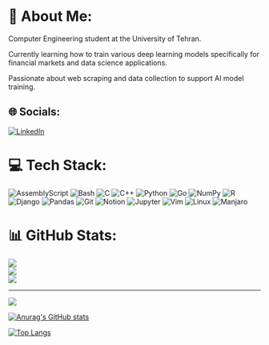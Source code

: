 # 💫 About Me:
Computer Engineering student at the University of Tehran.

Currently learning how to train various deep learning models specifically for financial markets and data science applications.

Passionate about web scraping and data collection to support AI model training. 

## 🌐 Socials:
[![LinkedIn](https://img.shields.io/badge/LinkedIn-%230077B5.svg?logo=linkedin&logoColor=white)](https://www.linkedin.com/in/farhad-ghanbari-98224524a/)
# 💻 Tech Stack:
![AssemblyScript](https://img.shields.io/badge/assembly%20script-%23000000.svg?style=for-the-badge&logo=assemblyscript&logoColor=white) ![Bash](https://img.shields.io/badge/Bash-4EAA25?style=for-the-badge&logo=gnubash&logoColor=fff) ![C](https://img.shields.io/badge/c-%2300599C.svg?style=for-the-badge&logo=c&logoColor=white) ![C++](https://img.shields.io/badge/c++-%2300599C.svg?style=for-the-badge&logo=c%2B%2B&logoColor=white) ![Python](https://img.shields.io/badge/python-3670A0?style=for-the-badge&logo=python&logoColor=ffdd54) ![Go](https://img.shields.io/badge/Go-%2300ADD8.svg?style=for-the-badge&logo=go&logoColor=white) ![NumPy](https://img.shields.io/badge/numpy-%23013243.svg?style=for-the-badge&logo=numpy&logoColor=white) ![R](https://img.shields.io/badge/r-%23276DC3.svg?style=for-the-badge&logo=r&logoColor=white)  ![Django](https://img.shields.io/badge/Django-%23092E20.svg?style=for-the-badge&logo=django&logoColor=white)       ![Pandas](https://img.shields.io/badge/pandas-%23150458.svg?style=for-the-badge&logo=pandas&logoColor=white) ![Git](https://img.shields.io/badge/git-%23F05033.svg?style=for-the-badge&logo=git&logoColor=white) ![Notion](https://img.shields.io/badge/Notion-%23000000.svg?style=for-the-badge&logo=notion&logoColor=white)  ![Jupyter](https://img.shields.io/badge/Jupyter-%23F37626.svg?style=for-the-badge&logo=Jupyter&logoColor=white) ![Vim](https://img.shields.io/badge/Vim-%2311AB00.svg?style=for-the-badge&logo=vim&logoColor=white) ![Linux](https://img.shields.io/badge/Linux-FCC624?style=for-the-badge&logo=linux&logoColor=black) ![Manjaro](https://img.shields.io/badge/Manjaro-35BF5C?style=for-the-badge&logo=manjaro&logoColor=fff)
# 📊 GitHub Stats:
![](https://github-readme-stats.vercel.app/api?username=ex-2002&theme=dark&hide_border=false&include_all_commits=true&count_private=true)<br/>
![](https://github-readme-streak-stats.herokuapp.com/?user=ex-2002&theme=dark&hide_border=false)<br/>
![](https://github-readme-stats.vercel.app/api/top-langs/?username=ex-2002&theme=dark&hide_border=false&include_all_commits=true&count_private=true&layout=compact)

---
[![](https://visitcount.itsvg.in/api?id=ex-2002&icon=0&color=0)](https://visitcount.itsvg.in)

<!-- Proudly created with GPRM ( https://gprm.itsvg.in ) -->


[![Anurag's GitHub stats](https://github-readme-stats.vercel.app/api?username=lanzik&theme=cobalt&hide=prs&count_private=true&show_icons=true&include_all_commits=true)](https://github.com/anuraghazra/github-readme-stats) 


[![Top Langs](https://github-readme-stats.vercel.app/api/top-langs/?username=lanzik&layout=compact&langs_count=9&hide=css,html,Assembly,vhdl,antlr,tex&theme=cobalt)](https://github.com/anuraghazra/github-readme-stats)
